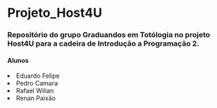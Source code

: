 # Projeto_Host4U

<h3> Repositório do grupo Graduandos em Totólogia no projeto Host4U para a cadeira de Introdução a Programação 2. </h3>
<h4> Alunos </h4>
<li> Eduardo Felipe </li>
<li> Pedro Camara </li>
<li> Rafael Wilian </li>
<li> Renan Paixão </li>

